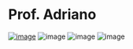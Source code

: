 # Prof. Adriano

[![image](https://img.shields.io/badge/Instagram-E4405F?style=for-the-badge&logo=instagram&logoColor=white)](https://www.instagram.com/adrianoantunesp/) ![image](https://img.shields.io/badge/Facebook-1877F2?style=for-the-badge&logo=facebook&logoColor=white) ![image](https://img.shields.io/badge/YouTube-FF0000?style=for-the-badge&logo=youtube&logoColor=white) ![image](https://img.shields.io/badge/LinkedIn-0077B5?style=for-the-badge&logo=linkedin&logoColor=white)
